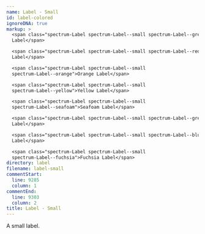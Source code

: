 ```yaml
---
name: Label - Small
id: label-colored
ignoreDNA: true
markup: >
  <span class="spectrum-Label spectrum-Label--small spectrum-Label--grey">Grey
  Label</span>

  <span class="spectrum-Label spectrum-Label--small spectrum-Label--red">Red
  Label</span>

  <span class="spectrum-Label spectrum-Label--small
  spectrum-Label--orange">Orange Label</span>

  <span class="spectrum-Label spectrum-Label--small
  spectrum-Label--yellow">Yellow Label</span>

  <span class="spectrum-Label spectrum-Label--small
  spectrum-Label--seafoam">Seafoam Label</span>

  <span class="spectrum-Label spectrum-Label--small spectrum-Label--green">Green
  Label</span>

  <span class="spectrum-Label spectrum-Label--small spectrum-Label--blue">Blue
  Label</span>

  <span class="spectrum-Label spectrum-Label--small
  spectrum-Label--fuchsia">Fuchsia Label</span>
directory: label
filename: label-small
commentStart:
  line: 9285
  column: 1
commentEnd:
  line: 9303
  column: 2
title: Label - Small
---
```

A small label.